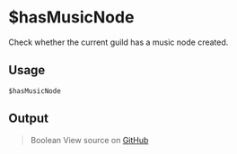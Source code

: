 # $hasMusicNode
Check whether the current guild has a music node created.
## Usage
```
$hasMusicNode
```
## Output
> Boolean
View source on [GitHub](https://github.com/Cyberghxst/forgemusic/blob/dev/src/natives/hasMusicNode.ts)